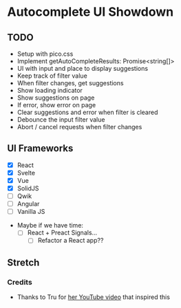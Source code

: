 # Autocomplete UI Showdown

## TODO
* Setup with pico.css
* Implement getAutoCompleteResults: Promise<string[]>
* UI with input and place to display suggestions
* Keep track of filter value
* When filter changes, get suggestions
* Show loading indicator
* Show suggestions on page
* If error, show error on page
* Clear suggestions and error when filter is cleared
* Debounce the input filter value
* Abort / cancel requests when filter changes

## UI Frameworks

* [x] React
* [x] Svelte
* [x] Vue
* [x] SolidJS
* [ ] Qwik
* [ ] Angular
* [ ] Vanilla JS
* Maybe if we have time:
  * [ ] React + Preact Signals...
    * [ ] Refactor a React app??

## Stretch

### Credits

* Thanks to Tru for [her YouTube video](https://www.youtube.com/watch?v=Ju6VSLKXrJg) that inspired this
